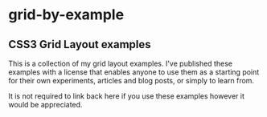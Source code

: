grid-by-example
===============

## CSS3 Grid Layout examples

This is a collection of my grid layout examples. I've published these examples with a license that enables anyone to use them as a starting point for their own experiments, articles and blog posts, or simply to learn from.

It is not required to link back here if you use these examples however it would be appreciated. 
